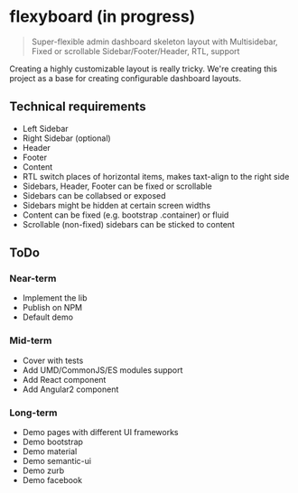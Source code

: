 # flexyboard (in progress)
> Super-flexible admin dashboard skeleton layout with Multisidebar, Fixed or scrollable Sidebar/Footer/Header, RTL, support

Creating a highly customizable layout is really tricky. 
We're creating this project as a base for creating configurable dashboard layouts.

## Technical requirements

- Left Sidebar
- Right Sidebar (optional)
- Header
- Footer
- Content
- RTL switch places of horizontal items, makes taxt-align to the right side
- Sidebars, Header, Footer can be fixed or scrollable
- Sidebars can be collabsed or exposed
- Sidebars might be hidden at certain screen widths
- Content can be fixed (e.g. bootstrap .container) or fluid
- Scrollable (non-fixed) sidebars can be sticked to content


## ToDo

### Near-term

- Implement the lib
- Publish on NPM
- Default demo

### Mid-term

- Cover with tests
- Add UMD/CommonJS/ES modules support
- Add React component
- Add Angular2 component

### Long-term

- Demo pages with different UI frameworks
- Demo bootstrap
- Demo material
- Demo semantic-ui
- Demo zurb
- Demo facebook
